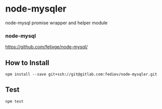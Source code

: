 # node-mysqler

node-mysql promise wrapper and helper module

### node-mysql

https://github.com/felixge/node-mysql/

## How to Install

```
npm install --save git+ssh://git@gitlab.com:fediev/node-mysqler.git
```

## Test

```
npm test
```

